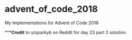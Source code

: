# advent_of_code_2018

My Implementations for Advent of Code 2018

*****Credit** to u/sparkyb on Reddit for day 23 part 2 solution.
